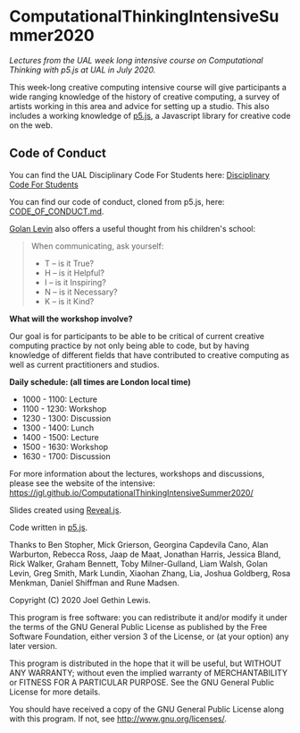 # ComputationalThinkingIntensiveSummer2020

_Lectures from the UAL week long intensive course on Computational Thinking with p5.js at UAL in July 2020._

This week-long creative computing intensive course will give participants a wide ranging knowledge of the history of creative computing, a survey of artists working in this area and advice for setting up a studio. This also includes a working knowledge of [p5.js](https://p5js.org/), a Javascript library for creative code on the web.

## Code of Conduct

You can find the UAL Disciplinary Code For Students here: [Disciplinary Code For Students](https://www.arts.ac.uk/study-at-ual/academic-regulations/student-regulations/disciplinary-code-for-students)

You can find our code of conduct, cloned from p5.js, here: [CODE_OF_CONDUCT.md](CODE_OF_CONDUCT.md).

[Golan Levin](http://flong.com) also offers a useful thought from his children's school:

> When communicating, ask yourself:
>
> - T – is it True?
> - H – is it Helpful?
> - I – is it Inspiring?
> - N – is it Necessary?
> - K – is it Kind?

**What will the workshop involve?**

Our goal is for participants to be able to be critical of current creative computing practice by not only being able to code, but by having knowledge of different fields that have contributed to creative computing as well as current practitioners and studios.

**Daily schedule: (all times are London local time)**

- 1000 - 1100: Lecture
- 1100 - 1230: Workshop
- 1230 - 1300: Discussion
- 1300 - 1400: Lunch
- 1400 - 1500: Lecture
- 1500 - 1630: Workshop
- 1630 - 1700: Discussion

For more information about the lectures, workshops and discussions, please see the website of the intensive: <https://jgl.github.io/ComputationalThinkingIntensiveSummer2020/>

Slides created using [Reveal.js](https://github.com/hakimel/reveal.js/).

Code written in [p5.js](https://p5js.org/).

Thanks to Ben Stopher, Mick Grierson, Georgina Capdevila Cano, Alan Warburton, Rebecca Ross, Jaap de Maat, Jonathan Harris, Jessica Bland, Rick Walker, Graham Bennett, Toby Milner-Gulland, Liam Walsh, Golan Levin, Greg Smith, Mark Lundin, Xiaohan Zhang, Lia, Joshua Goldberg, Rosa Menkman, Daniel Shiffman and Rune Madsen.

Copyright (C) 2020 Joel Gethin Lewis.

This program is free software: you can redistribute it and/or modify it under the terms of the GNU General Public License as published by the Free Software Foundation, either version 3 of the License, or (at your option) any later version.

This program is distributed in the hope that it will be useful, but WITHOUT ANY WARRANTY; without even the implied warranty of MERCHANTABILITY or FITNESS FOR A PARTICULAR PURPOSE. See the GNU General Public License for more details.

You should have received a copy of the GNU General Public License along with this program. If not, see <http://www.gnu.org/licenses/>.
